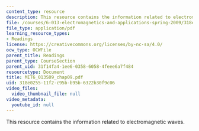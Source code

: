```yaml
---
content_type: resource
description: This resource contains the information related to electromagnetic waves.
file: /courses/6-013-electromagnetics-and-applications-spring-2009/318e025511f2c95bb95b6322b30f9c06_MIT6_013S09_chap09.pdf
file_type: application/pdf
learning_resource_types:
- Readings
license: https://creativecommons.org/licenses/by-nc-sa/4.0/
ocw_type: OCWFile
parent_title: Readings
parent_type: CourseSection
parent_uid: 31f14fa4-1ee6-0358-6058-4feee6a7f484
resourcetype: Document
title: MIT6_013S09_chap09.pdf
uid: 318e0255-11f2-c95b-b95b-6322b30f9c06
video_files:
  video_thumbnail_file: null
video_metadata:
  youtube_id: null
---
```

This resource contains the information related to electromagnetic waves.